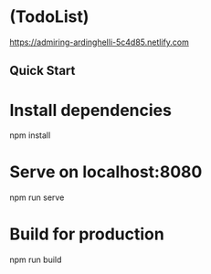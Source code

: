 # (TodoList)

https://admiring-ardinghelli-5c4d85.netlify.com

## Quick Start


# Install dependencies
npm install

# Serve on localhost:8080
npm run serve

# Build for production
npm run build
